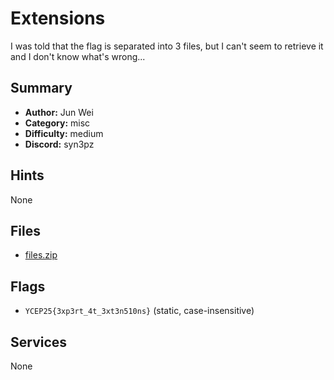 
# Extensions
I was told that the flag is separated into 3 files, but I can't seem to retrieve it and I don't know what's wrong...


## Summary
- **Author:** Jun Wei
- **Category:** misc
- **Difficulty:** medium
- **Discord:** syn3pz

## Hints
None

## Files
- [files.zip](<dist/files.zip>)

## Flags
- `YCEP25{3xp3rt_4t_3xt3n510ns}` (static, case-insensitive)

## Services
None
